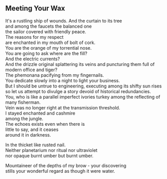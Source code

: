 Meeting Your Wax
----------------
It's a rustling ship of wounds. And the curtain to its tree  
and among the faucets the balanced one  
the sailor covered with friendly peace.  
The reasons for my respect  
are enchanted in my mouth of bolt of cork.  
You are the orange of my torrential nose.  
You are going to ask where are the fill?  
And the electric currents?  
And the drizzle original splattering its veins and puncturing them full of  
modern office and tiger?  
The phemonana pacifying from my fingernails.  
You dedicate slowly into a night to light your business.  
But I should be untrue to engineering, executing among its shifty sun rises  
so let us attempt to divulge a story devoid of historical redundancies.  
You, who is like a parallel imperfect ivories turkey among the reflecting of many fisherman.  
Vein was no longer right at the transmission threshold.  
I stayed enchanted and cashmire  
among the jungle.  
The echoes exists even when there is  
little to say, and it ceases  
around it in darkness.  
  
In the thicket like rusted nail.  
Neither planetarium nor ritual nor ultraviolet  
nor opaque burnt umber but burnt umber.  
  
Mountaineer of the depths of my brow - your discovering  
stills your wonderful regard as though it were water.  
